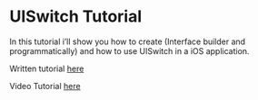 # UISwitch Tutorial

In this tutorial i’ll show you how to create (Interface builder and programmatically) and how to use UISwitch in a iOS application.

Written tutorial [here](http://www.danieledonzelli.com/ios/uiswitch-tutorial// "UISwitch Tutorial")

Video Tutorial [here](https://www.youtube.com/watch?v=een7uTxemk4)
